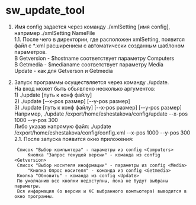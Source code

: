 # sw_update_tool
1. Имя config задается через команду ./xmlSetting [имя config], например ./xmlSetting NameFile  
	1.1. После чего в директории, где расположен xmlSetting, появится файл с *.xml расширением с автоматически созданным шаблоном параметров.  
	     В Getversion - $hostname соответствует параметру Computers <hostname>  
	     В Getmedia - $medianame соответствует параметру Media <medianame>  
             Update - как для Getverson и Getmedia  
2. Запуск программы осуществляется через команду ./update.  
   На вход может быть обьявлено несколько аргументов:  
		1) ./update [путь к конф файлу]   
		2) ./update [--x-pos размер] [--y-pos размер]  
		3) ./update [путь к конф файлу] [--x-pos размер] [--y-pos размер]  
		Например, ./update /export/home/eshestakova/config/update --x-pos 1000 --y-pos 300  
		Либо указав напрямую файл: ./update /export/home/eshestakova/config/config.xml --x-pos 1000 --y-pos 300  
	2.1. После запуска появится окно приложения:  
	
		Список "Выбор компьютера" - параметры из config <Computers>  
			Кнопка "Запрос текущей версии" - команда из config <Getversion>  
	    Список "Выбор носителя инофрмации" - параметры из config <Media>  
			"Кнопка Опрос носителя" - команда из config <Getmedia>  
		Кнопка "Обновить" - команда из config <Update>  
		По умолчанию все кнопки недоступны, пока не будут выбраны параметры.  
		Вся информация (о версии и КС выбранного компьютера) выводится в окно программы.  
